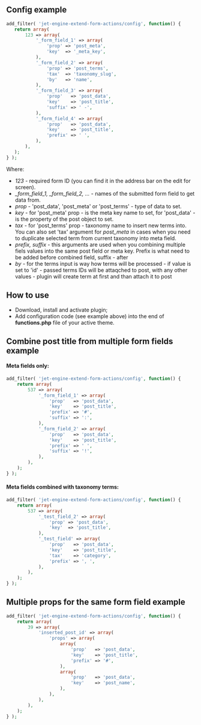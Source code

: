  ## Config example

 ```php
 add_filter( 'jet-engine-extend-form-actions/config', function() {
	return array(
		123 => array(
			'_form_field_1' => array(
				'prop' => 'post_meta',
				'key'  => '_meta_key',
			),
			'_form_field_2' => array(
				'prop' => 'post_terms',
				'tax'  => 'taxonomy_slug',
				'by'   => 'name',
			),
			'_form_field_3' => array(
				'prop'   => 'post_data',
				'key'    => 'post_title',
				'suffix' => ' -',
			),
			'_form_field_4' => array(
				'prop'   => 'post_data',
				'key'    => 'post_title',
				'prefix' => ' ',
			),
		),
	);
 } );
  ```

 Where:

 - *123* - required form ID (you can find it in the address bar on the edit for screen).
 - *_form_field_1, _form_field_2, ...* - names of the submitted form field to get data from.
 - *prop* - 'post_data', 'post_meta' or 'post_terms' - type of data to set.
 - *key* - for 'post_meta' prop - is the meta key name to set, for 'post_data' - is the property of the post object to set.
 - *tax* - for 'post_terms' prop - taxonomy name to insert new terms into. You can also set 'tax' argument for *post_meta* in cases when you need to duplicate selected term from current taxonomy into meta field.
 - *prefix, suffix* - this arguments are used when you combining multiple fiels values into the same post field or meta key. Prefix is what need to be added before combined field, suffix - after
 - *by* - for the terms input is way how terms will be processed - if value is set to 'id' - passed terms IDs will be attaqched to post, with any other values - plugin will create term at first and than attach it to post

## How to use
- Download, install and activate plugin;
- Add configuration code (see example above) into the end of **functions.php** file of your active theme.

## Combine post title from multiple form fields example

#### Meta fields only:

```php
add_filter( 'jet-engine-extend-form-actions/config', function() {
	return array(
		537 => array(
			'_form_field_1' => array(
				'prop'   => 'post_data',
				'key'    => 'post_title',
				'prefix' => '#',
				'suffix' => ':',
			),
			'_form_field_2' => array(
				'prop'   => 'post_data',
				'key'    => 'post_title',
				'prefix' => ' ',
				'suffix' => '!',
			),
		),
	);
} );
```

#### Meta fields combined with taxonomy terms:

```php
add_filter( 'jet-engine-extend-form-actions/config', function() {
	return array(
		537 => array(
			'_test_field_2' => array(
				'prop' => 'post_data',
				'key'  => 'post_title',
			),
			'_test_field' => array(
				'prop'   => 'post_data',
				'key'    => 'post_title',
				'tax'    => 'category',
				'prefix' => ', ',
			),
		),
	);
} );
```
## Multiple props for the same form field example

```php
add_filter( 'jet-engine-extend-form-actions/config', function() {
	return array(
		39 => array(
			'inserted_post_id' => array(
				'props' => array(
					array(
						'prop'   => 'post_data',
						'key'    => 'post_title',
						'prefix' => '#',
					),
					array(
						'prop'   => 'post_data',
						'key'    => 'post_name',
					),
				),
			),
		),
	);
} );
```
